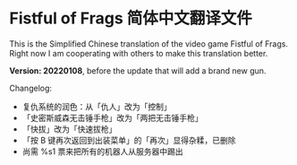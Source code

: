 # Fistful of Frags 简体中文翻译文件

This is the Simplified Chinese translation of the video game Fistful of Frags.
Right now I am cooperating with others to make this translation better.

**Version: 20220108**, before the update that will add a brand new gun.

Changelog:
- 复仇系统的润色：从「仇人」改为「控制」
- 「史密斯威森无击锤手枪」改为「两把无击锤手枪」
- 「快拔」改为「快速拔枪」
- 「按 B 键再次返回到出装菜单」的「再次」显得杂糅，已删除
- 尚需 %s1 票来把所有的机器人从服务器中踢出
